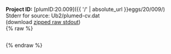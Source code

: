**Project ID:** [plumID:20.009]({{ '/' | absolute_url }}eggs/20/009/)  
Stderr for source:  Ub2/plumed-cv.dat   
(download [zipped raw stdout](plumed-cv.dat.plumed_master.stdout.txt.zip))  
{% raw %}
<pre>
</pre>
{% endraw %}

